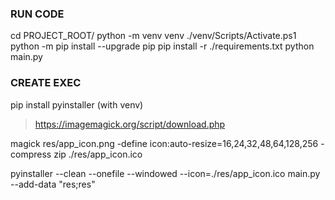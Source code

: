 ### RUN CODE
cd PROJECT_ROOT/
python -m venv venv
./venv/Scripts/Activate.ps1
python -m pip install --upgrade pip
pip install -r ./requirements.txt
python main.py

### CREATE EXEC
pip install pyinstaller (with venv)

> https://imagemagick.org/script/download.php

magick res/app_icon.png -define icon:auto-resize=16,24,32,48,64,128,256 -compress zip ./res/app_icon.ico

pyinstaller --clean --onefile --windowed --icon=./res/app_icon.ico main.py --add-data "res;res"
